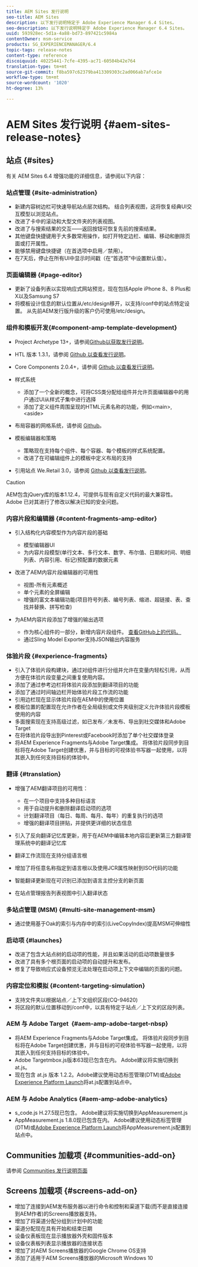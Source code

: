 ```yaml
---
title: AEM Sites 发行说明
seo-title: AEM Sites
description: 以下发行说明特定于 Adobe Experience Manager 6.4 Sites。
seo-description: 以下发行说明特定于 Adobe Experience Manager 6.4 Sites。
uuid: 593928ec-5d1a-4a88-bd73-897421c5984a
contentOwner: msm-service
products: SG_EXPERIENCEMANAGER/6.4
topic-tags: release-notes
content-type: reference
discoiquuid: 40225441-7cfe-4395-ac71-60504b42e764
translation-type: tm+mt
source-git-commit: f8ba597c62379ba413309303c2ad066ab7afce1e
workflow-type: tm+mt
source-wordcount: '1020'
ht-degree: 13%

---
```



# AEM Sites 发行说明 {#aem-sites-release-notes}

## 站点 {#sites}

有关 AEM Sites 6.4 增强功能的详细信息，请参阅以下内容：

### 站点管理 {#site-administration}

* 新建内容树边栏可快速导航站点层次结构。 结合列表视图，这将恢复经典UI交互模型以浏览站点。
* 改进了卡中的滚动和大型文件夹的列表视图。
* 改进了与搜索结果的交互——返回按钮可恢复先前的搜索结果。
* 其他键盘快捷键用于大多数常用操作，如打开特定边栏、编辑、移动和删除页面或打开属性。
* 能够禁用键盘快捷键（在首选项中启用／禁用）。
* 在7天后，停止在所有UI中显示时间戳（在“首选项”中设置默认值）。

### 页面编辑器 {#page-editor}

* 更新了设备列表以实现响应式网站预览，现在包括Apple iPhone 8、8 Plus和X以及Samsung S7
* 将模板设计信息的默认位置从/etc/design移开，以支持/conf中的站点特定设置。 从先前AEM发行版升级的客户仍可使用/etc/design。

### 组件和模板开发{#component-amp-template-development}

* Project Archetype 13+，请参阅[Github以获取发行说明](https://github.com/Adobe-Marketing-Cloud/aem-project-archetype/releases)。
* HTL 版本 1.3.1，请参阅 [Github 以查看发行说明](https://github.com/Adobe-Marketing-Cloud/htl-spec/releases/tag/1.3.1)。
* Core Components 2.0.4+，请参阅 [Github 以查看发行说明](https://github.com/Adobe-Marketing-Cloud/aem-core-wcm-components/releases)。
* 样式系统

   * 添加了一个全新的概念，可将CSS类分配给组件并允许页面编辑器中的用户通过UI从样式子集中进行选择
   * 添加了定义组件周围呈现的HTML元素名称的功能，例如&lt;main>, &lt;aside>

* 布局容器的网格系统，请参阅 [Github](https://github.com/Adobe-Marketing-Cloud/aem-responsivegrid)。
* 模板编辑器和策略

   * 策略现在支持每个组件、每个容器、每个模板的样式系统配置。
   * 改进了在可编辑组件上的模板中定义布局的支持

* 引用站点 We.Retail 3.0，请参阅 [Github 以查看发行说明](https://github.com/Adobe-Marketing-Cloud/aem-sample-we-retail/releases)。

>[!CAUTION]
>
>AEM包含jQuery库的版本1.12.4，可提供与现有自定义代码的最大兼容性。 Adobe 已对其进行了修改以解决已知的安全问题。

### 内容片段和编辑器 {#content-fragments-amp-editor}

* 引入结构化内容模型作为内容片段的基础

   * 模型编辑器UI
   * 为内容片段模型(单行文本、多行文本、数字、布尔值、日期和时间、明细列表、内容引用、标记)预配置的数据元素

* 改进了AEM内容片段编辑器的可用性

   * 视图-所有元素概述
   * 单个元素的全屏编辑
   * 增强的富文本编辑功能(项目符号列表、编号列表、缩进、超链接、表、查找并替换、拼写检查)

* 为AEM内容片段添加了增强的输出选项

   * 作为核心组件的一部分，新增内容片段组件。 [查看GitHub上的代码。](https://github.com/Adobe-Marketing-Cloud/aem-core-wcm-components/tree/master/extension/contentfragment/content/src/content/jcr_root/apps/core/wcm/extension/components/contentfragment/v1/contentfragment)
   * 通过Sling Model Exporter支持JSON输出内容服务

### 体验片段 {#experience-fragments}

* 引入了体验片段构建块，通过对组件进行分组并允许在变量内轻松引用，从而方便在体验片段变量之间重复使用内容。
* 添加了通过参考边栏将体验片段添加到翻译项目的功能
* 添加了通过时间轴边栏开始体验片段工作流的功能
* 引用边栏现在显示体验片段在AEM中的使用位置
* 模板位置的配置现在允许作者在全局级别或文件夹级别定义允许体验片段模板使用的内容
* 多面搜索现在支持高级过滤，如已发布／未发布、导出到社交媒体和Adobe Target
* 在将体验片段导出到Pinterest或Facebook时添加了单个社交媒体登录
* 将AEM Experience Fragments与Adobe Target集成。 将体验片段同步到目标将在Adobe Target创建优惠，并与目标的可视体验书写器一起使用，以将其嵌入到任何支持目标的体验中。

### 翻译 {#translation}

* 增强了AEM翻译项目的可用性：

   * 在一个项目中支持多种目标语言
   * 用于自动提升和删除翻译启动项的选项
   * 计划翻译项目（每日、每周、每月、每年）的重复执行的选项
   * 增强的翻译项目拼贴，并提供更详细的状态信息

* 引入了反向翻译记忆库更新，用于在AEM中编辑本地内容后更新第三方翻译管理系统中的翻译记忆库
* 翻译工作流现在支持分组语言根
* 增加了将任意名称指定到语言根以及使用JCR属性映射到ISO代码的功能
* 智能翻译更新现在可识别已添加到语言主控分支的新页面
* 在站点管理报告列表视图中引入翻译状态

### 多站点管理 (MSM) {#multi-site-management-msm}

* 通过使用基于Oak的索引与内存中的索引(LiveCopyIndex)提高MSM可伸缩性

### 启动项 {#launches}

* 改进了包含大站点树的启动项的性能，并且如果活动的启动项数量很多
* 改进了具有多个根页面的启动项的自动提升和发布。
* 修复了导致响应式设备预览无法处理在启动项上下文中编辑的页面的问题。

### 内容定位和模拟 {#content-targeting-simulation}

* 支持文件夹以根据站点／上下文组织区段(CQ-94620)
* 将区段的默认位置移动到/conf中，以具有特定于站点／上下文的区段列表。

### AEM 与 Adobe Target  {#aem-amp-adobe-target-nbsp}

* 将AEM Experience Fragments与Adobe Target集成。 将体验片段同步到目标将在Adobe Target创建优惠，并与目标的可视体验书写器一起使用，以将其嵌入到任何支持目标的体验中。
* Adobe Targetmbox.js版本63现已包含在内。 Adobe建议将实施切换到at.js。
* 现在包含 at.js 版本 1.2.2。Adobe建议使用动态标签管理(DTM)或[Adobe Experience Platform Launch](https://www.adobe.com/enterprise/cloud-platform/launch.html)将at.js配置到站点中。

### AEM 与 Adobe Analytics {#aem-amp-adobe-analytics}

* s_code.js H.27.5现已包含。 Adobe建议将实施切换到AppMeasurement.js
* AppMeasurement.js 1.8.0现已包含在内。 Adobe建议使用动态标签管理(DTM)或[Adobe Experience Platform Launch](https://www.adobe.com/enterprise/cloud-platform/launch.html)将AppMeasurement.js配置到站点中。

## Communities 加载项 {#communities-add-on}

请参阅 [Communities 发行说明页面](/help/release-notes/communities-release-notes.md)

## Screens 加载项  {#screens-add-on}

* 增加了连接到AEM发布服务器以进行命令和控制和渠道下载(而不是直接连接到AEM作者)的Screens播放器支持。
* 增加了将渠道分配分组到计划中的功能
* 渠道分配现在具有开始和结束日期
* 设备仪表板现在显示播放器外壳和固件版本
* 设备仪表板列表显示播放器的连接状态
* 增加了对AEM Screens播放器的Google Chrome OS支持
* 添加了适用于AEM Screens播放器的Microsoft Windows 10
